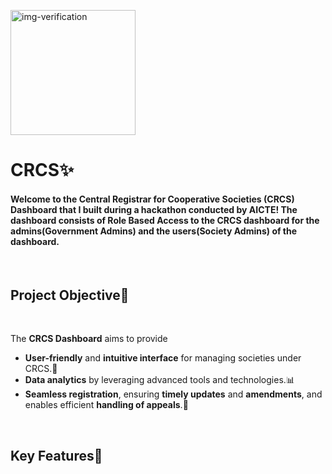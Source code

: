 <img 
width='200'
height='200'
src="https://mscs.dac.gov.in/images/MSCS_LOGO.png"
alt="img-verification">


# **CRCS✨**
#### Welcome to the __Central Registrar for Cooperative Societies__ (CRCS) Dashboard that I built during a __hackathon__ conducted by __AICTE__! The dashboard consists of __Role Based Access__ to the CRCS dashboard for the admins(**Government Admins**) and the **users**(**Society Admins**) of the dashboard. 
<br>

## **Project Objective🎯**
<br>

The **CRCS Dashboard** aims to provide 
- **User-friendly** and **intuitive interface** for managing societies under CRCS.🙌
-  **Data analytics** by leveraging advanced tools and technologies.📊 
-  **Seamless registration**, ensuring
**timely updates** and **amendments**, and enables efficient **handling of appeals**.📝

<br>

## **Key Features🚀**
